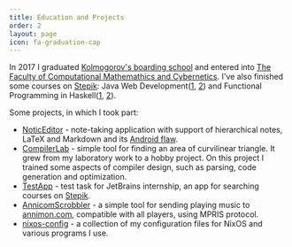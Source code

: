 ```yaml
---
title: Education and Projects
order: 2
layout: page
icon: fa-graduation-cap
---
```


In 2017 I graduated [Kolmogorov's boarding school](http://internat.msu.ru) and entered into [The Faculty of Computational Mathemathics and Cybernetics](https://cmc.msu.ru). I've also finished some courses on [Stepik](https://stepik.org): Java Web Development([1](https://stepik.org/course/146), [2](https://stepik.org/course/186)) and Functional Programming in Haskell([1](https://stepik.org/course/75), [2](https://stepik.org/course/693)).

<!-- .slide: style="text-align: left;" -->

Some projects, in which I took part:
<div style="text-align: left"><ul>
<li><a href="https://github.com/NoticEditorTeam/NoticEditor.git">NoticEditor</a> - note-taking application with support of hierarchical notes, LaTeX and Markdown and its <a href="https://github.com/NoticEditorTeam/NoticEditorAndroid.git">Android flaw</a>.</li>
<li><a href="https://github.com/SeTSeR/CompilerLab.git">CompilerLab</a> - simple tool for finding an area of curvilinear triangle. It grew from my laboratory work to a hobby project. On this project I trained some aspects of compiler design, such as parsing, code generation and optimization.</li>
<li><a href="https://github.com/SeTSeR/TestApp.git">TestApp</a> - test task for JetBrains internship, an app for searching courses on <a href="stepik.org">Stepik</a>.</li>
<li><a href="https://github.com/SeTSeR/AnnicomScrobbler.git">AnnicomScrobbler</a> - a simple tool for sending playing music to <a href="https://annimon.com">annimon.com</a>, compatible with all players, using MPRIS protocol.</li>
<li><a href="https://github.com/SeTSeR/nixos-config.git">nixos-config</a> - a collection of my configuration files for NixOS and various programs I use.</li>
</ul></div>
